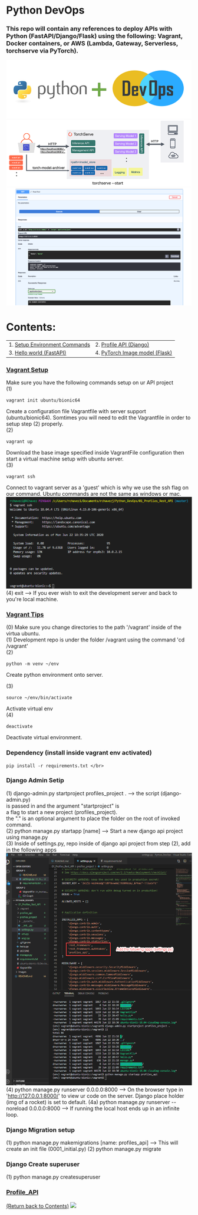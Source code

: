 # Python DevOps

### This repo will contain any references to deploy APIs with Python (FastAPI/Django/Flask) using the following: Vagrant, Docker containers, or AWS (Lambda, Gateway, Serverless, torchserve via PyTorch).

![alt text](https://github.com/rchavezj/Pyhon_DevOps/blob/master/Images/Python_DevOps.PNG)
![alt text](https://github.com/rchavezj/Pyhon_DevOps/blob/master/Images/torchServe.gif)
![alt text](https://github.com/rchavezj/Pyhon_DevOps/blob/master/02_Hello_World_FastAPI/images/SwaggerUI.png)

# Contents:

|                                         |                                |
| --------------------------------------- | ------------------------------ |
| 1. [Setup Environment Commands](#Setup) | 2. [Profile API (Django)](#Profile_API) |
| 3. [Hello world (FastAPI)](#Setup) | 4. [PyTorch Image model (Flask)](#) |

### [Vagrant Setup](#)

Make sure you have the following commands setup on ur API project </br>
(1) 
```console 
vagrant init ubuntu/bionic64
``` 
Create a configuration file Vagrantfile with server support (ubuntu/bionic64). Somtimes you will need to edit the Vagrantfile in order to setup step (2) properly. </br>
(2) 
```console
vagrant up 
``` 
Download the base image specified inside VagrantFile configuration then start a virtual machine setup with ubuntu server. </br>
(3) 
```console 
vagrant ssh
```
Connect to vagrant server as a 'guest' which is why we use the ssh flag on our command. Ubuntu commands are not the same as windows or mac. </br>
![alt text](https://github.com/rchavezj/Pyhon_DevOps/blob/master/Images/vagrantSSH.png) </br>
(4) exit --> If you ever wish to exit the development server and back to you're local machine.

### [Vagrant Tips](#)

(0) Make sure you change directories to the path '/vagrant' inside of the virtua ubuntu. </br>
(1) Development repo is under the folder /vagrant using the command 'cd /vagrant' </br>
(2) 
```console 
python -m venv ~/env
```
Create python environment onto server. </br>

(3) 
```console 
source ~/env/bin/activate
```
Activate virtual env </br>
(4) 
```console 
deactivate
```
Deactivate virtual environment.
</br>

### Dependency (install inside vagrant env activated)
```console 
pip install -r requirements.txt </br>
```
### Django Admin Setip

(1) django-admin.py startproject profiles_project . --> the script (django-admin.py) </br>
is passed in and the argument "startproject" is </br>
a flag to start a new project (profiles_project). </br>
the "." is an optional argument to place the folder on the root of invoked command. </br>
(2) python manage.py startapp [name] --> Start a new django api project using manage.py</br>
(3) Inside of settings.py, repo inside of django api project from step (2), add in the following apps </br>
![alt text](https://github.com/rchavezj/Pyhon_DevOps/blob/master/Images/settings.png)
(4) python manage.py runserver 0.0.0.0:8000 --> On the browser type in 'http://127.0.0.1:8000/' to view ur code on the server. Django place holder (img of a rocket) is set to default.
(4a) python manage.py runserver --noreload 0.0.0.0:8000 --> If running the local host ends up in an infinite loop. 

### Django Migration setup

(1) python manage.py makemigrations [name: profiles_api] --> This will create an init file (0001_initial.py)
(2) python manage.py migrate

### Django Create superuser

(1) python manage.py createsuperuser 

### [Profile_API](#)

[(Return back to Contents)](#Contents)
<img src="#" width="700">
